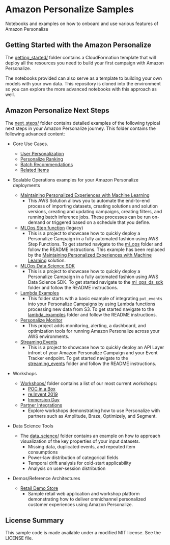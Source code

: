 # Amazon Personalize Samples

Notebooks and examples on how to onboard and use various features of Amazon Personalize

## Getting Started with the Amazon Personalize

The [getting_started/](getting_started/) folder contains a CloudFormation template that will deploy all the resources you need to build your first campaign with Amazon Personalize.

The notebooks provided can also serve as a template to building your own models with your own data. This repository is cloned into the environment so you can explore the more advanced notebooks with this approach as well.

## Amazon Personalize Next Steps

The [next_steps/](next_steps/) folder contains detailed examples of the following typical next steps in your Amazon Personalize journey. This folder contains the following advanced content:


* Core Use Cases.
  - [User Personalization](/next_steps/core_use_cases/user_personalization)
  - [Personalize Ranking](/next_steps/core_use_cases/personalized_ranking)
  - [Batch Recommendations](/next_steps/core_use_cases/batch_recommendations)
  - [Related Items](/next_steps/core_use_cases/related_items)

* Scalable Operations examples for your Amazon Personalize deployments
    - [Maintaining Personalized Experiences with Machine Learning](https://aws.amazon.com/solutions/implementations/maintaining-personalized-experiences-with-ml/)
        - This AWS Solution allows you to automate the end-to-end process of importing datasets, creating solutions and solution versions, creating and updating campaigns, creating filters, and running batch inference jobs. These processes can be run on-demand or triggered based on a schedule that you define.
    - [MLOps Step function](/next_steps/operations/ml_ops) (legacy)
        - This is a project to showcase how to quickly deploy a Personalize Campaign in a fully automated fashion using AWS Step Functions. To get started navigate to the [ml_ops](/next_steps/operations/ml_ops) folder and follow the README instructions. This example has been replaced by the [Maintaining Personalized Experiences with Machine Learning](https://aws.amazon.com/solutions/implementations/maintaining-personalized-experiences-with-ml/) solution.
    - [MLOps Data Science SDK](/next_steps/operations/ml_ops_ds_sdk)
        - This is a project to showcase how to quickly deploy a Personalize Campaign in a fully automated fashion using AWS Data Science SDK. To get started navigate to the [ml_ops_ds_sdk](/next_steps/operations/ml_ops_ds_sdk) folder and follow the README instructions.
    - [Lambda Examples](/next_steps/operations/lambda_examples)
        - This folder starts with a basic example of integrating `put_events` into your Personalize Campaigns by using Lambda functions processing new data from S3. To get started navigate to the [lambda_examples](/next_steps/operations/lambda_examples) folder and follow the README instructions.
    - [Personalize Monitor](https://github.com/aws-samples/amazon-personalize-monitor)
        - This project adds monitoring, alerting, a dashboard, and optimization tools for running Amazon Personalize across your AWS environments.
    - [Streaming Events](/next_steps/operations/streaming_events)
        - This is a project to showcase how to quickly deploy an API Layer infront of your Amazon Personalize Campaign and your Event Tracker endpoint. To get started navigate to the [streaming_events](operations/streaming_events/) folder and follow the README instructions.

* Workshops
    - [Workshops/](/next_steps/workshops/) folder contains a list of our most current workshops:
        - [POC in a Box](/next_steps/workshops/POC_in_a_box)
        - [re:Invent 2019](/next_steps/workshops/Reinvent_2019)
        - [Immersion Day](/next_steps/workshops/Immersion_Day)
    - [Partner Integrations](https://github.com/aws-samples/retail-demo-store#partner-integrations)
        - Explore workshops demonstrating how to use Personalize with partners such as Amplitude, Braze, Optimizely, and Segment.

* Data Science Tools
    - The [data_science/](/next_steps/data_science/) folder contains an example on how to approach visualization of the key properties of your input datasets.
        - Missing data, duplicated events, and repeated item consumptions
        - Power-law distribution of categorical fields
        - Temporal drift analysis for cold-start applicability
        - Analysis on user-session distribution

* Demos/Reference Architectures
    - [Retail Demo Store](https://github.com/aws-samples/retail-demo-store)
        - Sample retail web application and workshop platform demonstrating how to deliver omnichannel personalized customer experiences using Amazon Personalize.

## License Summary

This sample code is made available under a modified MIT license. See the LICENSE file.
